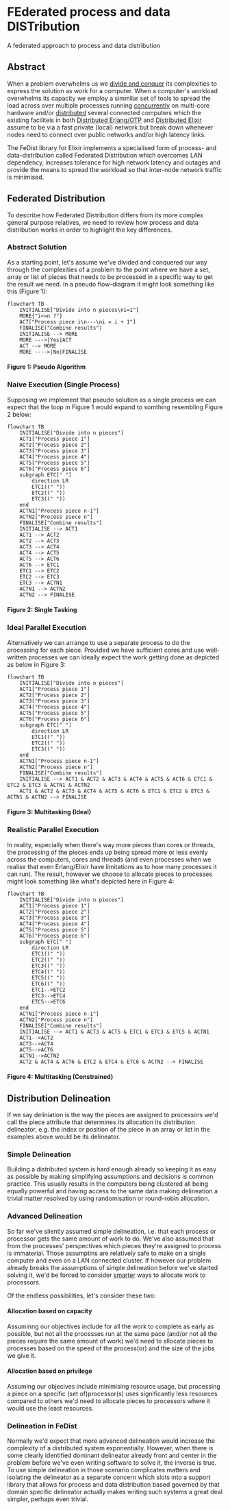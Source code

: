 # FEderated process and data DISTribution
A federated approach to process and data distribution

## Abstract
When a problem overwhelms us we [divide and conquer](https://en.wikipedia.org/wiki/Divide-and-conquer_algorithm) its complexities to express the solution as work for a computer. When a computer's workload overwhelms its capacity we employ a simmilar set of tools to spread the load across over multiple processes running [concurrently](https://en.wikipedia.org/wiki/Parallel_computing) on multi-core hardware and/or [distributed](https://en.wikipedia.org/wiki/Distributed_computing) several connected computers which the existing faciliteis in both [Distributed Erlang/OTP](https://www.erlang.org/doc/system/distributed.html) and [Distributed Elixir](https://hexdocs.pm/elixir/distributed-tasks.html) assume to be via a fast private (local) network but break down whenever nodes need to connect over public networks and/or high latency links. 

The FeDist library for Elixir implements a specialised form of process- and data-distribution called Federated Distribution which overcomes LAN dependency, increases tolerance for high network latency and outages and provide the means to spread the workload so that inter-node network traffic is minimised.

## Federated Distribution

To describe how Federated Distribution differs from its more complex general purpose relatives, we need to review how process and data distribution works in order to highlight the key differences.

### Abstract Solution
As a starting point, let's assume we've divided and conquered our way through the complexities of a problem to the point where we have a set, array or list of pieces that needs to be processed in a specific way to get the result we need. In a pseudo flow-diagram it might look something like this (Figure 1):
```mermaid
flowchart TB
    INITIALISE["Divide into n pieces\ni=1"]
    MORE{"i<=n ?"}
    ACT["Process piece i\n---\ni = i + 1"]
    FINALISE("Combine results")
    INITIALISE --> MORE
    MORE --->|Yes|ACT
    ACT --> MORE
    MORE ---->|No|FINALISE
```
#### Figure 1: Pseudo Algorithm

### Naive Execution (Single Process)
Supposing we implement that pseudo solution as a single process we can expect that the loop in Figure 1 would expand to somthing resembling Figure 2 below:

```mermaid
flowchart TB
    INITIALISE["Divide into n pieces"]
    ACT1["Process piece 1"]
    ACT2["Process piece 2"]
    ACT3["Process piece 3"]
    ACT4["Process piece 4"]
    ACT5["Process piece 5"]
    ACT6["Process piece 6"]
    subgraph ETC[" "]
        direction LR
        ETC1((" "))
        ETC2((" "))
        ETC3((" "))
    end
    ACTN1["Process piece n-1"]
    ACTN2["Process piece n"]
    FINALISE["Combine results"]
    INITIALISE --> ACT1
    ACT1 --> ACT2
    ACT2 --> ACT3
    ACT3 --> ACT4
    ACT4 --> ACT5
    ACT5 --> ACT6
    ACT6 --> ETC1
    ETC1 --> ETC2
    ETC2 --> ETC3
    ETC3 --> ACTN1
    ACTN1 --> ACTN2
    ACTN2 --> FINALISE
```
#### Figure 2: Single Tasking

### Ideal Parallel Execution
Alternatively we can arrange to use a separate process to do the processing for each piece. Provided we have sufficient cores and use well-written processes we can ideally expect the work getting done as depicted as below in Figure 3:
```mermaid
flowchart TB
    INITIALISE["Divide into n pieces"]
    ACT1["Process piece 1"]
    ACT2["Process piece 2"]
    ACT3["Process piece 3"]
    ACT4["Process piece 4"]
    ACT5["Process piece 5"]
    ACT6["Process piece 6"]
    subgraph ETC[" "]
        direction LR
        ETC1((" "))
        ETC2((" "))
        ETC3((" "))
    end
    ACTN1["Process piece n-1"]
    ACTN2["Process piece n"]
    FINALISE["Combine results"]
    INITIALISE --> ACT1 & ACT2 & ACT3 & ACT4 & ACT5 & ACT6 & ETC1 & ETC2 & ETC3 & ACTN1 & ACTN2
    ACT1 & ACT2 & ACT3 & ACT4 & ACT5 & ACT6 & ETC1 & ETC2 & ETC3 & ACTN1 & ACTN2 --> FINALISE
```
#### Figure 3: Multitasking (Ideal)
### Realistic Parallel Execution
In reality, especially when there's way more pieces than cores or threads, the processing of the pieces ends up being spread more or less evenly across the computers, cores and threads (and even processes when we realise that even Erlang/Elixir have limitations as to how many processes it can run). The result, however we choose to allocate pieces to processes might look something like what's depicted here in Figure 4:
```mermaid
flowchart TB
    INITIALISE["Divide into n pieces"]
    ACT1["Process piece 1"]
    ACT2["Process piece 2"]
    ACT3["Process piece 3"]
    ACT4["Process piece 4"]
    ACT5["Process piece 5"]
    ACT6["Process piece 6"]
    subgraph ETC[" "]
        direction LR
        ETC1((" "))
        ETC2((" "))
        ETC3((" "))
        ETC4((" "))
        ETC5((" "))
        ETC6((" "))
        ETC1-->ETC2
        ETC3-->ETC4
        ETC5-->ETC6
    end
    ACTN1["Process piece n-1"]
    ACTN2["Process piece n"]
    FINALISE["Combine results"]
    INITIALISE --> ACT1 & ACT3 & ACT5 & ETC1 & ETC3 & ETC5 & ACTN1
    ACT1-->ACT2
    ACT3-->ACT4
    ACT5-->ACT6
    ACTN1-->ACTN2
    ACT2 & ACT4 & ACT6 & ETC2 & ETC4 & ETC6 & ACTN2 --> FINALISE
```
#### Figure 4: Multitasking (Constrained)

## Distribution Delineation
If we say deliniation is the way the pieces are assigned to processors we'd call the piece attribute that determines its allocation its distribution delineator, e.g. the index or position of the piece in an array or list in the examples above would be its delineator.

### Simple Delineation
Building a distributed system is hard enough already so keeping it as easy as possible by making simplifying assumptions and decisions is common practice. This usually results in the computers being clustered all being equally powerful and having access to the same data making delineation a trivial matter resolved by using randomisation or round-robin allocation.

### Advanced Delineation
So far we've silently assumed simple delineation, i.e. that each process or processor gets the same amount of work to do. We've also assumed that from the processes' perspectives which pieces they're assigned to process is immaterial. Those assumptins are relatively safe to make on a single computer and even on a LAN connected cluster. If however our problem already breaks the assumptions of simple delineation before we've started solving it, we'd be forced to consider [smarter](https://en.wikipedia.org/wiki/SMART_criteria) ways to allocate work to processors.

Of the endless possibilities, let's consider these two:

#### Allocation based on capacity
Assuminng our objectives include for all the work to complete as early as possible, but not all the processes run at the same pace (and/or not all the pieces require the same amount of work) we'd need to allocate pieces to processes based on the speed of the process(or) and the size of the jobs we give it. 

#### Allocation based on privilege
Assuming our objecives include minimising resource usage, but processing a piece on a specific (set of)processor(s) uses significantly less resources compared to others we'd need to allocate pieces to processors where it would use the least resources.

### Delineation in FeDist
Normally we'd expect that more advanced delineation would increase the complexity of a distributed system exponentially. However, when there is some clearly identified dominant delineator already front and center in the problem before we've even writing software to solve it, the inverse is true. To use simple delineation in those scenario complicates matters and isolating the delineator as a separate concern which slots into a support library that allows for process and data distribution based governed by that domain specific delineator actually makes writing such systems a great deal simpler, perhaps even trivial.

